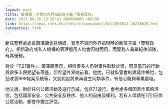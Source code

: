 ```yaml
---
layout: post
title: 蕭澤頤：不贊同外界指新班子屬「警察政府」
date: 2021-06-26 13:20:41.000000000 +08:00
link: https://news.rthk.hk/rthk/ch/component/k2/1597811-20210626.htm
categories: rthk
---
```


新任警務處處長蕭澤頤會見傳媒，表示不贊同外界指現時的新班子屬「警察政府」，相信政府或私人機構的管理層用人均會因材而用，而警務人員屬紀律部隊，有其優勢。

對於「7.21事件」，蕭澤頤表示，相信很多人仍對事件耿耿於懷，同意當日的行動與很多市民期望有落差，但希望外界向前看。他說，已就監警會的建議作檢討，包括改善999報案系統等，又說假設將來再發生同類事件，有信心能夠專業處理。

他又說，對於任何公眾活動及遊行示威，包括7.1遊行，會考慮多個因素作風險評估，包括國家安全、公共安全及秩序、他人的自由及權利。若有人申請在7月1日作公眾活動，都會作獨立評估。
